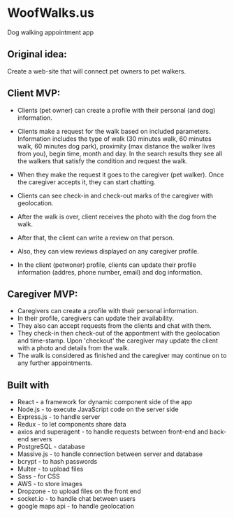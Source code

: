 # WoofWalks.us

Dog walking appointment app

## Original idea:

Create a web-site that will connect pet owners to pet walkers.

## Client MVP:

* Clients (pet owner) can create a profile with their personal (and dog) information.
* Clients make a request for the walk based on included parameters. Information includes the type of walk (30 minutes walk, 60 minutes walk, 60 minutes dog park), proximity (max distance the walker lives from you), begin time, month and day. In the search results they see all the walkers that satisfy the condition and request the walk.
* When they make the request it goes to the caregiver (pet walker). Once the caregiver accepts it, they can start chatting.
* Clients can see check-in and check-out marks of the caregiver with geolocation.
* After the walk is over, client receives the photo with the dog from the walk.
* After that, the client can write a review on that person.

* Also, they can view reviews displayed on any caregiver profile.

* In the client (petwoner) profile, clients can update their profile information (addres, phone number, email) and dog information.

## Caregiver MVP:

* Caregivers can create a profile with their personal information.
* In their profile, caregivers can update their availability.
* They also can accept requests from the clients and chat with them.
* They check-in then check-out of the appontment with the geolocation and time-stamp. Upon 'checkout' the caregiver may update the client with a photo and details from the walk.
* The walk is considered as finished and the caregiver may continue on to any further appointments.

## Built with
* React - a framework for dynamic component side of the app
* Node.js - to execute JavaScript code on the server side
* Express.js - to handle server
* Redux - to let components share data
* axios and superagent - to handle requests between front-end and back-end servers
* PostgreSQL - database
* Massive.js - to handle connection between server and database
* bcrypt - to hash passwords
* Multer - to upload files
* Sass - for CSS
* AWS - to store images
* Dropzone - to upload files on the front end
* socket.io - to handle chat between users
* google maps api - to handle geolocation
